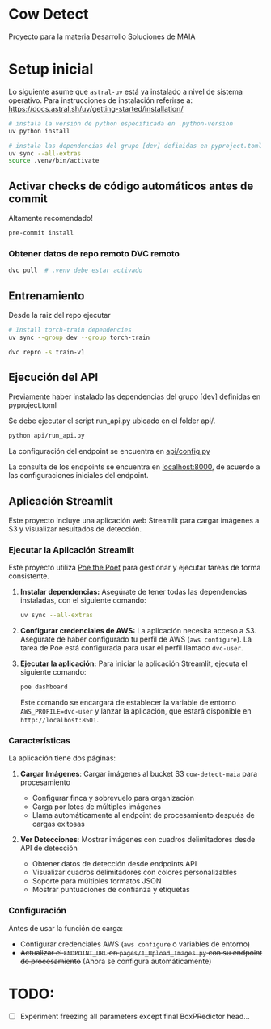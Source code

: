# Cow Detect

Proyecto para la materia Desarrollo Soluciones de MAIA


# Setup inicial

Lo siguiente asume que `astral-uv` está ya instalado a nivel de sistema operativo.
Para instrucciones de instalación referirse a:
https://docs.astral.sh/uv/getting-started/installation/

```bash
# instala la versión de python especificada en .python-version
uv python install

# instala las dependencias del grupo [dev] definidas en pyproject.toml
uv sync --all-extras
source .venv/bin/activate
```

## Activar checks de código automáticos antes de commit

Altamente recomendado!

```bash
pre-commit install
```

### Obtener datos de repo remoto DVC remoto

```bash
dvc pull  # .venv debe estar activado
```


## Entrenamiento

Desde la raiz del repo ejecutar 

```bash
# Install torch-train dependencies 
uv sync --group dev --group torch-train
```

```bash
dvc repro -s train-v1
```

## Ejecución del API
Previamente haber instalado las dependencias del grupo [dev] definidas en pyproject.toml

Se debe ejecutar el script run_api.py ubicado en el folder api/.

```bash
python api/run_api.py
```

La configuración del endpoint se encuentra en [api/config.py](api/config.py)

La consulta de los endpoints se encuentra en [localhost:8000](http://localhost:8000/docs), de acuerdo a las configuraciones iniciales del endpoint.

## Aplicación Streamlit

Este proyecto incluye una aplicación web Streamlit para cargar imágenes a S3 y visualizar resultados de detección.

### Ejecutar la Aplicación Streamlit

Este proyecto utiliza [Poe the Poet](https://github.com/nat-n/poe-the-poet) para gestionar y ejecutar tareas de forma consistente.

1.  **Instalar dependencias:**
    Asegúrate de tener todas las dependencias instaladas, con el siguiente comando:
    
    ```bash
    uv sync --all-extras
    ```
    

2.  **Configurar credenciales de AWS:**
    La aplicación necesita acceso a S3. Asegúrate de haber configurado tu perfil de AWS (`aws configure`). La tarea de Poe está configurada para usar el perfil llamado `dvc-user`.

3.  **Ejecutar la aplicación:**
    Para iniciar la aplicación Streamlit, ejecuta el siguiente comando:
    
    ```bash
    poe dashboard
    ```
    
    Este comando se encargará de establecer la variable de entorno `AWS_PROFILE=dvc-user` y lanzar la aplicación, que estará disponible en `http://localhost:8501`.

### Características

La aplicación tiene dos páginas:

1. **Cargar Imágenes**: Cargar imágenes al bucket S3 `cow-detect-maia` para procesamiento
   - Configurar finca y sobrevuelo para organización
   - Carga por lotes de múltiples imágenes
   - Llama automáticamente al endpoint de procesamiento después de cargas exitosas

2. **Ver Detecciones**: Mostrar imágenes con cuadros delimitadores desde API de detección
   - Obtener datos de detección desde endpoints API
   - Visualizar cuadros delimitadores con colores personalizables
   - Soporte para múltiples formatos JSON
   - Mostrar puntuaciones de confianza y etiquetas

### Configuración

Antes de usar la función de carga:
- Configurar credenciales AWS (`aws configure` o variables de entorno)
- ~~Actualizar el `ENDPOINT_URL` en `pages/1_Upload_Images.py` con su endpoint de procesamiento~~ (Ahora se configura automáticamente)


# TODO: 

- [ ] Experiment freezing all parameters except final BoxPRedictor head...